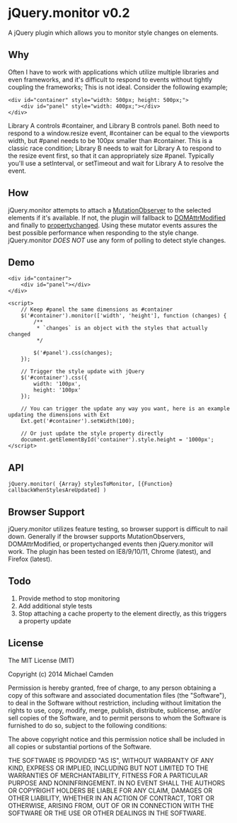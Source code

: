 jQuery.monitor v0.2
==============

A jQuery plugin which allows you to monitor style changes on elements.

## Why

Often I have to work with applications which utilize multiple libraries and even frameworks, and it's difficult to respond to events without tightly coupling the frameworks; This is not ideal. Consider the following example;


    <div id="container" style="width: 500px; height: 500px;">
        <div id="panel" style="width: 400px;"></div>
    </div>


Library A controls #container, and Library B controls panel. Both need to respond to a window.resize event, #container can be equal to the viewports width, but #panel needs to be 100px smaller than #container. This is a classic race condition; Library B needs to wait for Library A to respond to the resize event first, so that it can appropriately size #panel. Typically you'll use a setInterval, or setTimeout and wait for Library A to resolve the event.

## How

jQuery.monitor attempts to attach a [MutationObserver](https://developer.mozilla.org/en-US/docs/Web/API/MutationObserver) to the selected elements if it's available. If not, the plugin will fallback to [DOMAttrModified](https://developer.mozilla.org/en-US/docs/Web/Guide/Events/Mutation_events) and finally to [propertychanged](http://msdn.microsoft.com/en-us/library/system.componentmodel.inotifypropertychanged.propertychanged.aspx). Using these mutator events assures the best possible performance when responding to the style change. jQuery.monitor *DOES NOT* use any form of polling to detect style changes.

## Demo
    
    <div id="container">
        <div id="panel"></div>
    </div>

    <script>
        // Keep #panel the same dimensions as #container
        $('#container').monitor(['width', 'height'], function (changes) {
            /**
             * `changes` is an object with the styles that actually changed
             */

            $('#panel').css(changes);
        });

        // Trigger the style update with jQuery
        $('#container').css({
            width: '100px',
            height: '100px'
        });
        
        // You can trigger the update any way you want, here is an example updating the dimensions with Ext
        Ext.get('#container').setWidth(100);

        // Or just update the style property directly
        document.getElementById('container').style.height = '1000px';
    </script>

## API

    jQuery.monitor( {Array} stylesToMonitor, [{Function} callbackWhenStylesAreUpdated] )

## Browser Support

jQuery.monitor utilizes feature testing, so browser support is difficult to nail down. Generally if the browser supports MutationObservers, DOMAttrModified, or propertychanged events then jQuery.monitor will work. The plugin has been tested on IE8/9/10/11, Chrome (latest), and Firefox (latest). 

## Todo

1. Provide method to stop monitoring
2. Add additional style tests
3. Stop attaching a cache property to the element directly, as this triggers a property update

## License

The MIT License (MIT)

Copyright (c) 2014 Michael Camden

Permission is hereby granted, free of charge, to any person obtaining a copy
of this software and associated documentation files (the "Software"), to deal
in the Software without restriction, including without limitation the rights
to use, copy, modify, merge, publish, distribute, sublicense, and/or sell
copies of the Software, and to permit persons to whom the Software is
furnished to do so, subject to the following conditions:

The above copyright notice and this permission notice shall be included in
all copies or substantial portions of the Software.

THE SOFTWARE IS PROVIDED "AS IS", WITHOUT WARRANTY OF ANY KIND, EXPRESS OR
IMPLIED, INCLUDING BUT NOT LIMITED TO THE WARRANTIES OF MERCHANTABILITY,
FITNESS FOR A PARTICULAR PURPOSE AND NONINFRINGEMENT. IN NO EVENT SHALL THE
AUTHORS OR COPYRIGHT HOLDERS BE LIABLE FOR ANY CLAIM, DAMAGES OR OTHER
LIABILITY, WHETHER IN AN ACTION OF CONTRACT, TORT OR OTHERWISE, ARISING FROM,
OUT OF OR IN CONNECTION WITH THE SOFTWARE OR THE USE OR OTHER DEALINGS IN
THE SOFTWARE.
